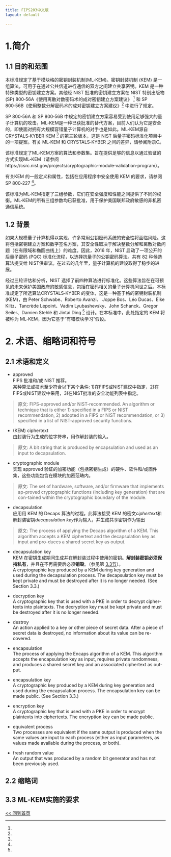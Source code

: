 ```yaml
---
title: FIPS203中文版
layout: default

---
```

# 1.简介
## 1.1 目的和范围

本标准规定了基于模块格的密钥封装机制(ML‑KEM)。密钥封装机制 (KEM) 是一组算法，可用于在通过公共信道进行通信的双方之间建立共享密钥。KEM 是一种特殊类型的密钥建立方案。其他经 NIST 批准的密钥建立方案在 NIST 特别出版物 (SP) 800‑56A《使用离散对数密码术的成对密钥建立方案建议》 [^2] 和 SP 800‑56B《使用整数分解密码术的成对密钥建立方案建议》[^3] 中进行了规定。

SP 800‑56A 和 SP 800‑56B 中规定的密钥建立方案容易受到使用足够强大的量子计算机的攻击。ML‑KEM是一种已获批准的替代方案，目前人们认为它是安全的，即使面对拥有大规模容错量子计算机的对手也是如此。ML‑KEM源自CRYSTALS‑KYBER KEM [^4] 的第三轮版本，这是 NIST 后量子密码标准化项目中的一项提案。有关 ML‑KEM 和 CRYSTALS‑KYBER 之间的差异，请参阅附录C。

该标准规定了ML‑KEM方案的算法和参数集。旨在提供足够的信息以通过验证的方式实现ML‑KEM（请参阅https://csrc.nist.gov/projects/cryptographic‑module‑validation‑program）。

有关KEM 的一般定义和属性，包括在应用程序中安全使用 KEM 的要求，请参阅 SP 800‑227 [^1]。

该标准为ML‑KEM指定了三组参数，它们在安全强度和性能之间提供了不同的权衡。ML‑KEM的所有三组参数均已获批准，用于保护美国联邦政府敏感的非机密通信系统。

## 1.2 背景

如果大规模量子计算机得以实现，许多常用公钥密码系统的安全性将面临风险。这将包括密钥建立方案和数字签名方案，其安全性取决于解决整数分解和离散对数问题（在有限域和椭圆曲线上）的难度。因此，2016 年，NIST 启动了一项公开的后量子密码 (PQC) 标准化流程，以选择抗量子的公钥密码算法。共有 82 种候选算法提交给 NIST供审议。在过去的几年里，量子计算机的建设取得了稳步的进展。

经过三轮评估和分析，NIST 选择了前四种算法进行标准化。这些算法旨在在可预见的未来保护美国政府的敏感信息，包括在密码相关的量子计算机问世之后。本标准规定了所选算法CRYSTALS‑KYBER 的变体，这是一种基于格的密钥封装机制 (KEM)，由 Peter Schwabe、Roberto Avanzi、 Joppe Bos、Léo Ducas、Eike Kiltz、Tancrède Lepoint、Vadim Lyubashevsky、John Schanck、Gregor Seiler、Damien Stehlé 和 Jintai Ding [^4] 设计。在本标准中，此处指定的 KEM 将被称为 ML‑KEM，因为它基于“有错模块学习”假设。

# 2. 术语、缩略词和符号


## 2.1 术语和定义
- approved   
FIPS 批准和/或 NIST 推荐。  
某种算法或技术至少符合以下某个条件: 1)在FIPS或NIST建议中指定，2)在FIPS或NIST建议中采用，3)在NIST批准的安全功能列表中指定。   
> 原文: FIPS-approved and/or NIST-recommended. An algorithm or technique that is either 1) specified in a FIPS or NIST recommendation, 2) adopted in a FIPS or NIST recommendation, or 3) specified in a list of NIST-approved security functions.

- (KEM) ciphertext   
由封装行为生成的位字符串，用作解封装的输入。   
> 原文: A bit string that is produced by encapsulation and used as an input to decapsulation. 

- cryptographic module   
实现 approved 验证的加密功能（包括密钥生成）的硬件、软件和/或固件集，这些功能包含在模块的加密范畴内。   
> 原文: The set of hardware, software, and/or firmware that implements ap-proved cryptographic functions (including key generation) that are con-tained within the cryptographic boundary of the module. 

- decapsulation   
应用用 KEM 的 Decaps 算法的过程。此算法接受 KEM 的密文*ciphertext*和解封装密钥*decapsulation key*作为输入，并生成共享密钥作为输出   
> 原文: The process of applying the Decaps algorithm of a KEM. This algorithm accepts a KEM ciphertext and the decapsulation key as input and pro-duces a shared secret key as output. 

- decapsulation key   
KEM 在密钥生成期间生成并在解封装过程中使用的密钥。**解封装密钥必须保持私有**，并且在不再需要后必须**销毁**。（参见第 [3.3节]）。   
A cryptographic key produced by a KEM during key generation and used during the decapsulation process. The decapsulation key must be kept private and must be destroyed after it is no longer needed. (See Section 3.3.) 

- decryption key   
A cryptographic key that is used with a PKE in order to decrypt cipher-texts into plaintexts. The decryption key must be kept private and must be destroyed after it is no longer needed. 

- destroy   
An action applied to a key or other piece of secret data. After a piece of secret data is destroyed, no information about its value can be re-covered. 

- encapsulation   
The process of applying the Encaps algorithm of a KEM. This algorithm accepts the encapsulation key as input, requires private randomness, and produces a shared secret key and an associated ciphertext as out-put.

- encapsulation key   
A cryptographic key produced by a KEM during key generation and used during the encapsulation process. The encapsulation key can be made public. (See Section 3.3.) 

- encryption key   
A cryptographic key that is used with a PKE in order to encrypt plaintexts into ciphertexts. The encryption key can be made public. 

- equivalent process   
Two processes are equivalent if the same output is produced when the same values are input to each process (either as input parameters, as values made available during the process, or both). 

- fresh random value   
An output that was produced by a random bit generator and has not been previously used.

## 2.2 缩略词




## 3.3 ML‑KEM实施的要求

[^1]:
[^2]: 
[^3]:
[^4]:
[^5]:
[^6]:
[^7]:
[^8]:
[^9]:
[^10]:
[^11]:
[^12]:
[^13]:
[^14]:
[^15]:
[3.3节]: #33-ML‑KEM实施的要求


[<< 回到首页](./index)